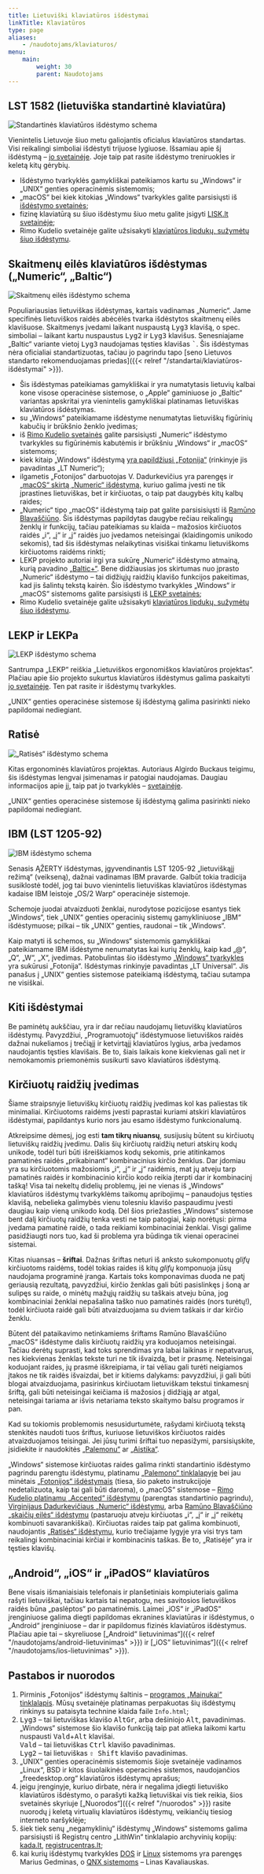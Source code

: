 ```yaml
---
title: Lietuviški klaviatūros išdėstymai
linkTitle: Klaviatūros
type: page
aliases:
    - /naudotojams/klaviaturos/
menu:
    main:
        weight: 30
        parent: Naudotojams
---
```


LST 1582 (lietuviška standartinė klaviatūra)
--------------------------------------------

![Standartinės klaviatūros išdėstymo schema](LST_1582_klaviatūra.png)

Vienintelis Lietuvoje šiuo metu galiojantis oficialus klaviatūros standartas. Visi reikalingi simboliai išdėstyti
trijuose lygiuose. Išsamiau apie šį išdėstymą – [jo svetainėje](http://www.ims.mii.lt/klav/). Joje taip pat rasite
išdėstymo treniruokles ir keletą kitų gėrybių.

* Išdėstymo tvarkyklės gamykliškai pateikiamos kartu su „Windows“ ir „UNIX“ genties operacinėmis sistemomis;
* „macOS“ bei kiek kitokias „Windows“ tvarkykles galite parsisiųsti iš
  [išdėstymo svetainės](http://www.ims.mii.lt/klav/tvarkyk.html);
* fizinę klaviatūrą su šiuo išdėstymu šiuo metu galite įsigyti [LISK.lt svetainėje](https://www.lisk.lt/);
* Rimo Kudelio svetainėje galite užsisakyti [klaviatūros lipdukų, sužymėtų šiuo išdėstymu][1].

Skaitmenų eilės klaviatūros išdėstymas („Numeric“, „Baltic“)
------------------------------------------------------------

![Skaitmenų eilės išdėstymo schema](skaitmenų_eilės_klaviatūra.png)

Populiariausias lietuviškas išdėstymas, kartais vadinamas „Numeric“. Jame specifinės lietuviškos raidės abėcėlės tvarka
išdėstytos skaitmenų eilės klavišuose. Skaitmenys įvedami laikant nuspaustą <kbd>Lyg3</kbd> klavišą, o spec. simboliai –
laikant kartu nuspaustus <kbd>Lyg2</kbd> ir <kbd>Lyg3</kbd> klavišus. Senesniajame „Baltic“ variante vietoj
<kbd>Lyg3</kbd> naudojamas tęsties klavišas <kbd>\`</kbd>. Šis išdėstymas nėra oficialiai standartizuotas, tačiau jo
pagrindu tapo [seno Lietuvos standarto rekomenduojamas priedas]({{< relref "/standartai/klaviatūros-išdėstymai" >}}).

* Šis išdėstymas pateikiamas gamykliškai ir yra numatytasis lietuvių kalbai kone visose operacinėse sistemose, o „Apple“
  gaminiuose jo „Baltic“ variantas apskritai yra vienintelis gamykliškai platinamas lietuviškas klaviatūros išdėstymas.
* su „Windows“ pateikiamame išdėstyme nenumatytas lietuviškų figūrinių kabučių ir brūkšnio ženklo įvedimas;
* iš [Rimo Kudelio svetainės](https://rimas.kudelis.lt/numeric/) galite parsisiųsti „Numeric“ išdėstymo tvarkykles su
  figūrinėmis kabutėmis ir brūkšniu „Windows“ ir „macOS“ sistemoms;
* kiek kitaip „Windows“ išdėstymą [yra papildžiusi „Fotonija“](<Fotonijos išdėstymai.zip>) (rinkinyje jis pavadintas
  „LT Numeric“);
* ilgametis „Fotonijos“ darbuotojas V. Dadurkevičius yra parengęs ir
  [„macOS“ skirtą „Numeric“ išdėstymą](https://clarin.vdu.lt/xmlui/handle/20.500.11821/45), kuriuo galima įvesti ne tik 
  įprastines lietuviškas, bet ir kirčiuotas, o taip pat daugybės kitų kalbų raides;
* „Numeric“ tipo „macOS“ išdėstymą taip pat galite parsisisiųsti iš [Ramūno Blavaščiūno][4]. Šis išdėstymas papildytas
  daugybe rečiau reikalingų ženklų ir funkcijų, tačiau pateikiamas su klaida – mažosios kirčiuotos raidės „i“, „į“ ir
  „j“ raidės juo įvedamos neteisingai (klaidingomis unikodo sekomis), tad šis išdėstymas nelaikytinas visiškai tinkamu
  lietuviškoms kirčiuotoms raidėms rinkti;
* LEKP projekto autoriai irgi yra sukūrę „Numeric“ išdėstymo atmainą, kurią pavadino
  [„Baltic+“](https://lekp.info/Išdėstymai). Bene didžiausias jos skirtumas nuo įprasto „Numeric“ išdėstymo – tai
  didžiųjų raidžių klavišo funkcijos pakeitimas, kad jis šalintų tekstą kairėn. Šio išdėstymo tvarkykles „Windows“ ir
  „macOS“ sistemoms galite parsisiųsti iš [LEKP svetainės](https://lekp.info/Tvarkyklės);
* Rimo Kudelio svetainėje galite užsisakyti [klaviatūros lipdukų, sužymėtų šiuo išdėstymu][1].

LEKP ir LEKPa
-------------

![LEKP išdėstymo schema](LEKP_klaviatūra.png)

Santrumpa „LEKP“ reiškia „Lietuviškos ergonomiškos klaviatūros projektas“. Plačiau apie šio projekto sukurtus
klaviatūros išdėstymus galima paskaityti [jo svetainėje](https://lekp.info/). Ten pat rasite ir išdėstymų tvarkykles.

„UNIX“ genties operacinėse sistemose šį išdėstymą galima pasirinkti nieko papildomai nediegiant.

Ratisė
------

![„Ratisės“ išdėstymo schema](Ratisė.png)

Kitas ergonominės klaviatūros projektas. Autoriaus Algirdo Buckaus teigimu, šis išdėstymas lengvai įsimenamas ir
patogiai naudojamas. Daugiau informacijos apie jį, taip pat jo tvarkyklės –
[svetainėje](https://albuck.github.io/Ratise-layout/).

„UNIX“ genties operacinėse sistemose šį išdėstymą galima pasirinkti nieko papildomai nediegiant.

IBM (LST 1205-92)
---

![IBM išdėstymo schema](IBM_klaviatūra.png)

Senasis ĄŽERTY išdėstymas, įgyvendinantis LST 1205-92 „lietuviškąjį režimą“ (veikseną), dažnai vadinamas IBM
pravarde. Galbūt tokia tradicija susiklostė todėl, jog tai buvo vienintelis lietuviškas klaviatūros išdėstymas
kadaise IBM leistoje „OS/2 Warp“ operacinėje sistemoje.

Schemoje juodai atvaizduoti ženklai, nurodytose pozicijose esantys tiek „Windows“, tiek „UNIX“ genties operacinių
sistemų gamykliniuose „IBM“ išdėstymuose; pilkai – tik „UNIX“ genties, raudonai – tik „Windows“.

Kaip matyti iš schemos, su „Windows“ sistemomis gamykliškai pateikiamame IBM išdėstyme nenumatytas kai kurių ženklų,
kaip kad „@“, „Q“, „W“, „X“, įvedimas. Patobulintas šio išdėstymo [„Windows“ tvarkykles](<Fotonijos išdėstymai.zip>)
yra sukūrusi „Fotonija“. Išdėstymas rinkinyje pavadintas „LT Universal“. Jis panašus į „UNIX“ genties sistemose
pateikiamą išdėstymą, tačiau sutampa ne visiškai.

Kiti išdėstymai
---------------

Be paminėtų aukščiau, yra ir dar rečiau naudojamų lietuviškų klaviatūros išdėstymų. Pavyzdžiui, „Programuotojų“
išdėstymuose lietuviškos raidės dažnai nukeliamos į trečiąjį ir ketvirtąjį klaviatūros lygius, arba įvedamos naudojantis
tęsties klavišais. Be to, šiais laikais kone kiekvienas gali net ir nemokamomis priemonėmis susikurti savo klaviatūros
išdėstymą.

Kirčiuotų raidžių įvedimas
--------------------------

Šiame straipsnyje lietuviškų kirčiuotų raidžių įvedimas kol kas paliestas tik minimaliai. Kirčiuotoms raidėms įvesti
paprastai kuriami atskiri klaviatūros išdėstymai, papildantys kurio nors jau esamo išdėstymo funkcionalumą.

Atkreipsime dėmesį, jog esti **tam tikrų niuansų**, susijusių būtent su kirčiuotų lietuviškų raidžių įvedimu. Dalis šių
kirčiuotų raidžių neturi atskirų kodų unikode, todėl turi būti išreiškiamos kodų sekomis, prie atitinkamos pamatinės
raidės „prikabinant“ kombinacinius kirčio ženklus. Dar įdomiau yra su kirčiuotomis mažosiomis „i“, „į“ ir „j“ raidėmis,
mat jų atveju tarp pamatinės raidės ir kombinacinio kirčio kodo reikia įterpti dar ir kombinacinį tašką! Visa tai
nekeltų didelių problemų, jei ne vienas iš „Windows“ klaviatūros išdėstymų tvarkyklėms taikomų apribojimų – panaudojus
tęsties klavišą, nebelieka galimybės vienu tolesniu klavišo paspaudimu įvesti daugiau kaip vieną unikodo kodą. Dėl šios
priežasties „Windows“ sistemose bent dalį kirčiuotų raidžių tenka vesti ne taip patogiai, kaip norėtųsi: pirma įvedama
pamatinė raidė, o tada reikiami kombinaciniai ženklai. Visgi galime pasidžiaugti nors tuo, kad ši problema yra būdinga
tik vienai operacinei sistemai.

Kitas niuansas – **šriftai**. Dažnas šriftas neturi iš anksto sukomponuotų _glifų_ kirčiuotoms raidėms, todėl tokias
raides iš kitų _glifų_ komponuoja jūsų naudojama programinė įranga. Kartais toks komponavimas duoda ne patį geriausią
rezultatą, pavyzdžiui, kirčio ženklas gali būti pasislinkęs į šoną ar sulipęs su raide, o minėtų mažųjų raidžių su
taškais atveju būna, jog kombinaciniai ženklai nepašalina taško nuo pamatinės raidės (nors turėtų!), todėl kirčiuota
raidė gali būti atvaizduojama su dviem taškais ir dar kirčio ženklu.

Būtent dėl pataikavimo netinkamiems šriftams Ramūno Blavaščiūno „macOS“ išdėstyme dalis kirčiuotų raidžių yra koduojamos
neteisingai. Tačiau derėtų suprasti, kad toks sprendimas yra labai laikinas ir nepatvarus, nes kiekvienas ženklas tekste
turi ne tik išvaizdą, bet ir prasmę. Neteisingai koduojant raides, jų prasmė iškreipiama, ir tai vėliau gali turėti
neigiamos įtakos ne tik raidės išvaizdai, bet ir kitiems dalykams: pavyzdžiui, ji gali būti blogai atvaizduojama,
pasirinkus kirčiuotam lietuviškam tekstui tinkamesnį šriftą, gali būti neteisingai keičiama iš mažosios į didžiąją ar
atgal, neteisingai tariama ar išvis netariama teksto skaitymo balsu programos ir pan.

Kad su tokiomis problemomis nesusidurtumėte, rašydami kirčiuotą tekstą stenkitės naudoti tuos šriftus, kuriuose
lietuviškos kirčiuotos raidės atvaizduojamos teisingai. Jei jūsų turimi šriftai tuo nepasižymi, parsisiųskite,
įsidiekite ir naudokitės [„Palemonu“][2] ar [„Aistika“](https://clarin.vdu.lt/xmlui/handle/20.500.11821/48).

„Windows“ sistemose kirčiuotas raides galima rinkti standartinio išdėstymo pagrindu parengtu išdėstymu, platinamu
[„Palemono“ tinklalapyje][2] bei jau minėtais [„Fotonijos“ išdėstymais](<Fotonijos išdėstymai.zip>) (tiesa, šio paketo
instrukcijoje nedetalizuota, kaip tai gali būti daroma), o „macOS“ sistemose –
[Rimo Kudelio platinamu „Accented“ išdėstymu](https://github.com/rimas-kudelis/macos-keyboard-layouts)
(parengtas standartinio pagrindu), [Virginijaus Dadurkevičiaus „Numeric“ išdėstymu][3], arba
[Ramūno Blavaščiūno „skaičių eilės“ išdėstymu][4] (pastaruoju atveju kirčiuotas „i“, „į“ ir „j“ reikėtų kombinuoti
savarankiškai). Kirčiuotas raides taip pat galima kombinuoti, naudojantis [„Ratisės“ išdėstymu](#ratisė), kurio
trečiajame lygyje yra visi trys tam reikalingi kombinaciniai kirčiai ir kombinacinis taškas. Be to, „Ratisėje“ yra ir
tęsties klavišų. 

„Android“, „iOS“ ir „iPadOS“ klaviatūros
----------------------------------------

Bene visais išmaniaisiais telefonais ir planšetiniais kompiuteriais galima rašyti lietuviškai, tačiau kartais tai
nepatogu, nes savitosios lietuviškos raidės būna „paslėptos“ po pamatinėmis. Laimei „iOS“ ir „iPadOS“ įrenginiuose
galima diegti papildomas ekranines klaviatūras ir išdėstymus, o „Android“ įrenginiuose – dar ir papildomus fizinės
klaviatūros išdėstymus. Plačiau apie tai – skyreliuose
[„Android“ lietuvinimas“]({{< relref "/naudotojams/android-lietuvinimas" >}})
ir [„iOS“ lietuvinimas“]({{< relref "/naudotojams/ios-lietuvinimas" >}}).

Pastabos ir nuorodos
--------------------

1. Pirminis „Fotonijos“ išdėstymų šaltinis – [programos „Mainukai“ tinklalapis](http://fotonija.lt/mainukai_details.php).
   Mūsų svetainėje platinamas perpakuotas šių išdėstymų rinkinys su pataisyta technine klaida faile `Info.html`;
2. <kbd>Lyg3</kbd> – tai lietuviškas klavišo <kbd>AltGr</kbd>, arba dešiniojo <kbd>Alt</kbd>, pavadinimas. „Windows“
   sistemose šio klavišo funkciją taip pat atlieka laikomi kartu nuspausti <kbd>Vald</kbd>+<kbd>Alt</kbd> klavišai.  
   <kbd>Vald</kbd> – tai lietuviškas <kbd>Ctrl</kbd> klavišo pavadinimas.  
   <kbd>Lyg2</kbd> – tai lietuviškas <kbd>⇧ Shift</kbd> klavišo pavadinimas.
3. „UNIX“ genties operacinėmis sistemomis šioje svetainėje vadinamos „Linux“, BSD ir kitos šiuolaikinės operacinės
   sistemos, naudojančios „freedesktop.org“ klaviatūros išdėstymų aprašus;
4. jeigu įrenginyje, kuriuo dirbate, nėra ir negalima įdiegti lietuviško klaviatūros išdėstymo, o parašyti kažką
   lietuviškai vis tiek reikia, šios svetainės skyriuje [„Nuorodos“]({{< relref "/nuorodos" >}}) rasite nuorodų į keletą
   virtualių klaviatūros išdėstymų, veikiančių tiesiog interneto naršyklėje;
5. šiek tiek senų „negamyklinių“ išdėstymų „Windows“ sistemoms galima parsisiųsti iš Registrų centro „LithWin“
   tinklalapio archyvinių kopijų: [kada.lt](https://web.archive.org/web/20070104192611/http://www.kada.lt:80/litwin/),
   [registrucentras.lt](https://web.archive.org/web/20220518055706/https://www.registrucentras.lt/litwin/);
6. kai kurių išdėstymų tvarkykles [DOS](https://gedmin.as/lit/index-lt.html) ir
   [Linux](https://gedmin.as/lit-con/index-lt.html) sistemoms yra parengęs Marius Gedminas, o
   [QNX sistemoms](http://qnx.projektas.lt/) – Linas Kavaliauskas.

[1]: https://rimas.kudelis.lt/lipdukai/
[2]: https://www.vlkk.lt/palemonas/
[3]: https://clarin.vdu.lt/xmlui/handle/20.500.11821/45
[4]: http://raides.blavasciunas.com/

